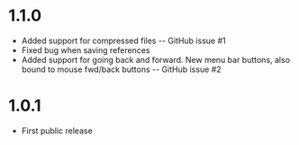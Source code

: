 # 1.1.0

- Added support for compressed files -- GitHub issue #1
- Fixed bug when saving references
- Added support for going back and forward. New menu bar buttons, also bound to mouse fwd/back buttons -- GitHub issue #2

# 1.0.1

- First public release
